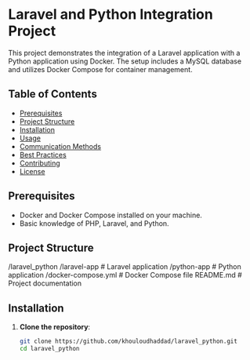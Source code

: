# Laravel and Python Integration Project

This project demonstrates the integration of a Laravel application with a Python application using Docker. The setup includes a MySQL database and utilizes Docker Compose for container management.

## Table of Contents
- [Prerequisites](#prerequisites)
- [Project Structure](#project-structure)
- [Installation](#installation)
- [Usage](#usage)
- [Communication Methods](#communication-methods)
- [Best Practices](#best-practices)
- [Contributing](#contributing)
- [License](#license)

## Prerequisites

- Docker and Docker Compose installed on your machine.
- Basic knowledge of PHP, Laravel, and Python.

## Project Structure

/laravel_python 
    /laravel-app # Laravel application 
    /python-app # Python application 
    /docker-compose.yml # Docker Compose file 
    README.md # Project documentation

## Installation

1. **Clone the repository**:
   ```bash
   git clone https://github.com/khouloudhaddad/laravel_python.git
   cd laravel_python